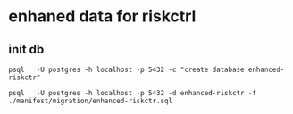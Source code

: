 # enhaned data for riskctrl

## init db

```
psql   -U postgres -h localhost -p 5432 -c "create database enhanced-riskctr"
```

```
psql   -U postgres -h localhost -p 5432 -d enhanced-riskctr -f ./manifest/migration/enhanced-riskctr.sql
```
